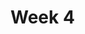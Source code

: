 <!-- .slide: data-background="./Images/header.svg" data-background-repeat="none" data-background-size="40% 40%" data-background-position="center 10%" class="header" -->
# Week 4


<!-- 
➡️ [**Slides**](https://shelleyhoover.github.io/UPP465/Slides/week4.html)


## Project 1

**Due: Tue, July 13th (11:59pm)** 

There are a lot of options in AGOL.  The purpose of this project is to choose one and create a detailed, in-depth web application, story map, or dashboard. Ideally, you could use this project for your final portfolio, so consider who you would want to share it with post-graduation.  

Students should be prepared to give a 2–3-minute demonstration of their application at the beginning of the July 14 class. How do you intend for users to interact with the application? Why did you choose this application format?  If you are unable to attend the class on July 14, please contact the instructor as soon as possible.   

If you have an AGOL project in mind that does not fit one of the below options, contact the instructor for guidance. 

**Option 1: Expand on your HW2 Story Map**
- Final product must be a story that bridges narrative text, spatial data, and media to tell a complicated story in an appealing, logical way. 
- Each project will vary greatly, so the following are not strict requirements, but rather general features to allow students to understand the scope expected. The student is encouraged to make choices that will either exclude or expand on the below in a way that suit the narrative of their story:  
  - Three separate map views (views from multiple web maps preferred)
  - 3-5 paragraphs narrative text
  - 2-3 additional media items (image, video, etc) 

*Option 1 Deliverables:* 

- Document uploaded to blackboard, including:
  - URL to Story Map, 
  - Screen shot of story map when webpage loads
  - Screen shots of major features
  - 1-2 paragraphs describing why you selected a StoryMap for your project. What were you trying to show and why was a StoryMap a better option?
    - Include why you selected the template/built from scratch & what immersive section you selected.  
    - What were some issues you came across?  
    - If choosing to include fewer items than listed above, describe why adding that content would have been detrimental to your final product. 

**Option 2: Expand on your HW2 Web Application**
- Final product must be a web mapping application that allows the viewer to sort through & comprehend otherwise noisy, complicated spatial data. The application must demonstrate a clear purpose and be easy-to-use for the intended audience. 
- Each project will vary greatly, so the following are not strict requirements, but rather general features to allow students to understand the scope expected. The student is encouraged to make choices that will either exclude or expand on the below in a way that suit the functionality of their application:   
  - Three off-panel widgets (widgets selected must make sense to overall functionality of application. Do not add widgets to simply add widgets)
  - 3-4 layers of data (points/line/polygon layers) that the user can interact with. (layers must make sense to the purpose and contextualize the problem at hand. Be wary of adding data that will only add unnecessary noise for the viewer)

*Option2 Deliverables:* 
- Document uploaded to blackboard, including:
  - URL to application, 
  - Screen shot of app when webpage loads
  - Screen shots of major features
  - 1-2 paragraphs describing why you selected an application for your project. What were you trying to accomplish and why was the application a better option?
    - What widgets you selected, and how the widgets make sense to the overall functionality of the application. 
    - Which data layers were selected and why?
    - What were some issues you came across?  
    - If choosing to include fewer items than listed above, describe why adding that content would have been detrimental to your final product. 

**Option 3: Survey 123 Map & Dashboard Application**

bjective: Learn the basics of creating a Survey 123 map, sharing, and embedding it in a Web App (Dashboard)  Ensure that your survey form, web map, and web app are all shared to the group, organization, or shared with everyone.  
Your dashboard should have at least 4 elements:
1.	Your survey 
2.	Web Map showing survey results
3.	Two additional dashboard elements showing the results of the survey (charts, graphs, etc) 

*Option 3 Deliverables: Document uploaded to blackboard, including:*
1.	URL to application, 
2.	Screen shot of app when webpage loads
3.	Screen shots of major features
4.	1-2 paragraphs describing why you selected the survey & dashboard. 


**Project 1 will be scored on the inclusion of the above criteria, plus:**
- Well-organized data
- Clear, useful pop-ups
- Meaningful title 
- Understandable legend
- Simple, purposeful cartography
- AGOL Overview Page of application must include:
  - Descriptive text providing context, summarizing the purpose of the map, and explaining its components. 
  - Credits/source information 

## Extra Credit

**For extra credit: Learn the basics of Open Street Mapping, Humanitarian OpenStreet Map Team, and how to contribute to projects.**  
 
1.	Log into the HOT OSM Tasking Manager & create OSM ID https://tasks.hotosm.org/
2.	Choose a project – it must be a beginner task, and should be less than 90% completed
3.	Read through ALL INSTRUCTIONS for the project
4.	Map one tile using the HOT editor of your choice. 
5.	When in doubt, see step-by-step instructions: https://learnosm.org/en/coordination/tasking-manager3/ 

**Extra Credit Deliverables: In you project log, submit a 1-2 paragraph summary to blackboard, including:**
- Your OSM ID and link to completed tasks in editor system.
- 1-2 sentences describing project, why HOT was needed, and the tasks you accomplished.

**Each submitted tile will be worth 2 points, for up to 10 points. Open until 8/4**
- If tiles come from separate projects, include a description for each
- Indicate the number of tiles completed in the log
- If you already submitted the extra credit and decide to complete more tiles, add the additional info to your document and resubmit to blackboard. 


## Links
- [Queering the Map](https://www.queeringthemap.com/)
- [Article on Crowdsourcing Geospatial Data](https://www.sciencedirect.com/science/article/pii/S0924271610000602)
- [The neglected and unmapped](https://guardian.ng/stories/makoko-neglected-and-unmapped/)
- [Bridging the gap: a Gender Gap in GIS](https://up42.com/blog/tech/visible-women-female-mappers-bridge-the-data-gap-in-urban-design)
- [Sweden Shovels walking paths before driving paths](https://usa.streetsblog.org/2018/01/24/why-sweden-clears-walkways-before-roads/)
- [One Billion People live in unmapped areas](https://reliefweb.int/report/world/what-if-we-could-map-one-billion-people-currently-missing-world-s-maps-0)

## Map Sources
- [Hereford Mappamundi](https://www.themappamundi.co.uk/)
- [Kangnido Map](https://en.wikipedia.org/wiki/Gangnido#/media/File:KangnidoMap.jpg)
- [AT&T/Verizon](https://www.pcworld.com/article/181364/ATT_Sues_Verizon_Over_Theres_a_Map_for_That_Ads.html)
- [Easily the best map ever, objectively. Nothing to do with Crowdsourcing](https://collections.lib.uwm.edu/digital/collection/agdm/id/7649) -->